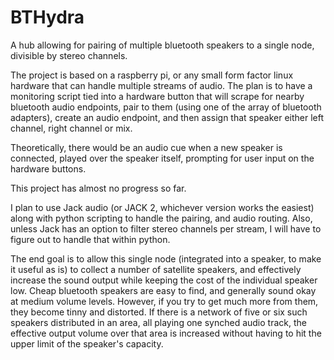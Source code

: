 # BTHydra
A hub allowing for pairing of multiple bluetooth speakers to a single node, divisible by stereo channels.

The project is based on a raspberry pi, or any small form factor linux hardware that can handle multiple streams of audio. The plan is to have a monitoring script tied into a hardware button that will scrape for nearby bluetooth audio endpoints, pair to them (using one of the array of bluetooth adapters), create an audio endpoint, and then assign that speaker either left channel, right channel or mix. 

Theoretically, there would be an audio cue when a new speaker is connected, played over the speaker itself, prompting for user input on the hardware buttons. 

This project has almost no progress so far.

I plan to use Jack audio (or  JACK 2, whichever version works the easiest) along with python scripting to handle the pairing, and audio routing. Also, unless Jack has an option to filter stereo channels per stream, I will have to figure out to handle that within python. 

The end goal is to allow this single node (integrated into a speaker, to make it useful as is) to collect a number of satellite speakers, and effectively increase the sound output while keeping the cost of the individual speaker low. Cheap bluetooth speakers are easy to find, and generally sound okay at medium volume levels. However, if you try to get much more from them, they become tinny and distorted. If there is a network of five or six such speakers distributed in an area, all playing one synched audio track, the effective output volume over that area is increased without having to hit the upper limit of the speaker's capacity.
